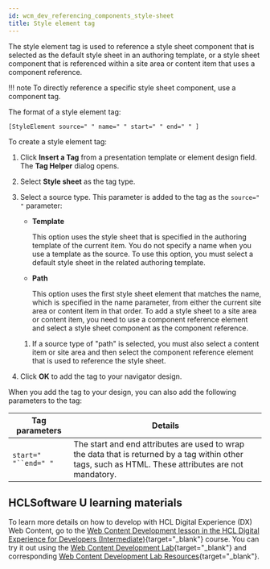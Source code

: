 ```yaml
---
id: wcm_dev_referencing_components_style-sheet
title: Style element tag
---
```





The style element tag is used to reference a style sheet component that is selected as the default style sheet in an authoring template, or a style sheet component that is referenced within a site area or content item that uses a component reference.

!!! note
    To directly reference a specific style sheet component, use a component tag.

The format of a style element tag:

```
[StyleElement source=" " name=" " start=" " end=" " ]
```

To create a style element tag:

1.  Click **Insert a Tag** from a presentation template or element design field. The **Tag Helper** dialog opens.

2.  Select **Style sheet** as the tag type.

3.  Select a source type. This parameter is added to the tag as the `source=" "` parameter:

    -   **Template**

        This option uses the style sheet that is specified in the authoring template of the current item. You do not specify a name when you use a template as the source. To use this option, you must select a default style sheet in the related authoring template.

    -   **Path**

        This option uses the first style sheet element that matches the name, which is specified in the name parameter, from either the current site area or content item in that order. To add a style sheet to a site area or content item, you need to use a component reference element and select a style sheet component as the component reference.

    1.  If a source type of "path" is selected, you must also select a content item or site area and then select the component reference element that is used to reference the style sheet.

4.  Click **OK** to add the tag to your navigator design.


When you add the tag to your design, you can also add the following parameters to the tag:

|Tag parameters|Details|
|--------------|-------|
|`start=" "``end=" "`|The start and end attributes are used to wrap the data that is returned by a tag within other tags, such as HTML. These attributes are not mandatory.|

## HCLSoftware U learning materials

To learn more details on how to develop with HCL Digital Experience (DX) Web Content, go to the [Web Content Development lesson in the HCL Digital Experience for Developers (Intermediate)](https://hclsoftwareu.hcltechsw.com/component/axs/?view=sso_config&id=3&forward=https%3A%2F%2Fhclsoftwareu.hcltechsw.com%2Fcourses%2Flesson%2F%3Fid%3D3500){target="_blank"} course. You can try it out using the [Web Content Development Lab](https://hclsoftwareu.hcltechsw.com/images/Lc4sMQCcN5uxXmL13gSlsxClNTU3Mjc3NTc4MTc2/DS_Academy/DX/Developer/HDX-DEV-200_Web_Content_Development.pdf){target="_blank"} and corresponding [Web Content Development Lab Resources](https://hclsoftwareu.hcltechsw.com/images/Lc4sMQCcN5uxXmL13gSlsxClNTU3Mjc3NTc4MTc2/DS_Academy/DX/Developer/HDX-DEV-200_Web_Content_Development_Lab_Resources.zip){target="_blank"}.
